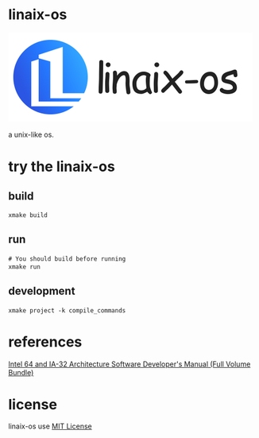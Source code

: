 # linaix-os

![logo](./docs/img/logo/logo.png)

a unix-like os.

# try the linaix-os

## build

``` shell
xmake build
```

## run

``` shell
# You should build before running
xmake run
```

## development

``` shell
xmake project -k compile_commands
```

# references

[Intel 64 and IA-32 Architecture Software Developer's Manual (Full Volume Bundle)](./docs/references/intel.pdf)

# license

linaix-os use [MIT License](./LICENSE)
